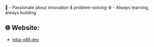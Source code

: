🎲 - Passionate about innovation & problem-solving
⚙️ - Always learning, always building

## 🌐 Website:
- [mba-x86.dev](https://mba-x86.dev)  
